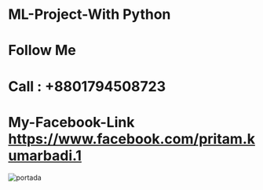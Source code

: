 # ML-Project-With Python
# Follow Me
# Call : +8801794508723
# My-Facebook-Link https://www.facebook.com/pritam.kumarbadi.1
![portada](https://user-images.githubusercontent.com/88688762/164949956-93e1e806-3f07-4ecb-b2df-8489cff3bc8c.jpg)

